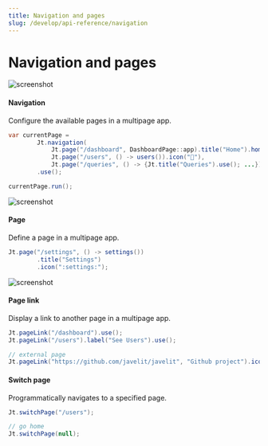 ```yaml
---
title: Navigation and pages
slug: /develop/api-reference/navigation
---
```


# Navigation and pages

<TileContainer>

<RefCard href="/develop/api-reference/navigation/jt.navigation">

<Image pure alt="screenshot" src="/images/api/navigation.jpg" />

<h4>Navigation</h4>

Configure the available pages in a multipage app.

```java
var currentPage =
        Jt.navigation(
            Jt.page("/dashboard", DashboardPage::app).title("Home").home(),
            Jt.page("/users", () -> users()).icon("👥"),
            Jt.page("/queries", () -> {Jt.title("Queries").use(); ...}))
        .use();

currentPage.run();
```

</RefCard>

<RefCard href="/develop/api-reference/navigation/jt.page">

<Image pure alt="screenshot" src="/images/api/page.jpg" />

<h4>Page</h4>

Define a page in a multipage app.

```java
Jt.page("/settings", () -> settings())
        .title("Settings")
        .icon(":settings:");
```

</RefCard>

<RefCard href="/develop/api-reference/widgets/jt.pagelink">

<Image pure alt="screenshot" src="/images/api/page_link.jpg" />

<h4>Page link</h4>

Display a link to another page in a multipage app.

```java
Jt.pageLink("/dashboard").use();
Jt.pageLink("/users").label("See Users").use();

// external page
Jt.pageLink("https://github.com/javelit/javelit", "Github project").icon(":link:").use();
```

</RefCard>

<RefCard href="/develop/api-reference/navigation/jt.switchpage">

<h4>Switch page</h4>

Programmatically navigates to a specified page.

```java
Jt.switchPage("/users");

// go home
Jt.switchPage(null);
```

</RefCard>

</TileContainer>
